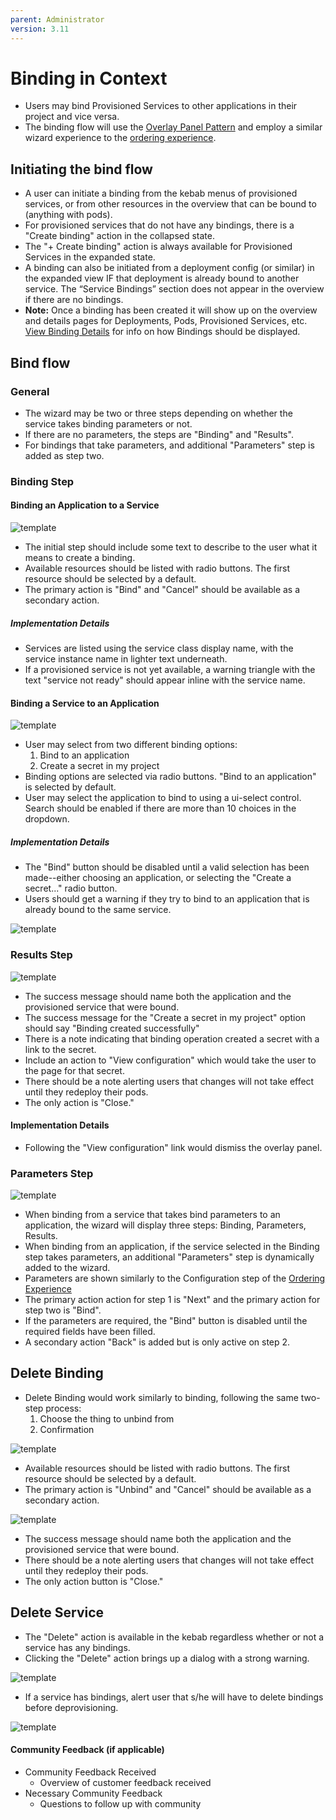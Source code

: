 ```yaml
---
parent: Administrator
version: 3.11
---
```


# Binding in Context

- Users may bind Provisioned Services to other applications in their project and vice versa.
- The binding flow will use the [Overlay Panel Pattern](../patterns/overlay-panel.md) and employ a similar wizard experience to the [ordering experience](../patterns/order-from-catalog.md).




## Initiating the bind flow

- A user can initiate a binding from the kebab menus of provisioned services, or from other resources in the overview that can be bound to (anything with pods).
- For provisioned services that do not have any bindings, there is a "Create binding" action in the collapsed state.
- The "+ Create binding" action is always available for Provisioned Services in the expanded state.
- A binding can also be initiated from a deployment config (or similar) in the expanded view IF that deployment is already bound to another service. The “Service Bindings” section does not appear in the overview if there are no bindings.
- **Note:** Once a binding has been created it will show up on the overview and details pages for Deployments, Pods, Provisioned Services, etc. [View Binding Details](./binding-details.md) for info on how Bindings should be displayed.


## Bind flow

### General
- The wizard may be two or three steps depending on whether the service takes binding parameters or not.
- If there are no parameters, the steps are "Binding" and "Results".
- For bindings that take parameters, and additional "Parameters" step is added as step two.

### Binding Step
#### Binding an Application to a Service
![template](img/bind-to-service-select.png)
- The initial step should include some text to describe to the user what it means to create a binding.
- Available resources should be listed with radio buttons. The first resource should be selected by a default.
- The primary action is "Bind" and "Cancel" should be available as a secondary action.

##### Implementation Details
- Services are listed using the service class display name, with the service instance name in lighter text underneath.
- If a provisioned service is not yet available, a warning triangle with the text "service not ready" should appear inline with the service name.

#### Binding a Service to an Application
![template](img/bind-to-app-select.png)
- User may select from two different binding options:
	1. Bind to an application
	2. Create a secret in my project
- Binding options are selected via radio buttons. "Bind to an application" is selected by default.
- User may select the application to bind to using a ui-select control. Search should be enabled if there are more than 10 choices in the dropdown.

##### Implementation Details
- The "Bind" button should be disabled until a valid selection has been made--either choosing an application, or selecting the "Create a secret..." radio button.
- Users should get a warning if they try to bind to an application that is already bound to the same service.

![template](img/bind_to_service_warning.png)

### Results Step

![template](img/bind-results.png)
- The success message should name both the application and the provisioned service that were bound.
- The success message for the "Create a secret in my project" option should say "Binding created successfully"
- There is a note indicating that binding operation created a secret with a link to the secret.
- Include an action to "View configuration" which would take the user to the page for that secret.
- There should be a note alerting users that changes will not take effect until they redeploy their pods.
- The only action is "Close."

#### Implementation Details
- Following the "View configuration" link would dismiss the overlay panel.

### Parameters Step
![template](img/bind-parameters.png)
- When binding from a service that takes bind parameters to an application, the wizard will display three steps: Binding, Parameters, Results.
- When binding from an application, if the service selected in the Binding step takes parameters, an additional "Parameters" step is dynamically added to the wizard.
- Parameters are shown similarly to the Configuration step of the [Ordering Experience](../patterns/order-from-catalog.md)
- The primary action action for step 1 is "Next" and the primary action for step two is "Bind".
- If the parameters are required, the "Bind" button is disabled until the required fields have been filled.
- A secondary action "Back" is added but is only active on step 2.

## Delete Binding
- Delete Binding would work similarly to binding, following the same two-step process:
	1. Choose the thing to unbind from
	2. Confirmation

![template](img/delete-binding-select.png)
- Available resources should be listed with radio buttons. The first resource should be selected by a default.
- The primary action is "Unbind" and "Cancel" should be available as a secondary action.

![template](img/delete-binding-confirm.png)
- The success message should name both the application and the provisioned service that were bound.
- There should be a note alerting users that changes will not take effect until they redeploy their pods.
- The only action button is "Close."

## Delete Service
- The "Delete" action is available in the kebab regardless whether or not a service has any bindings.
- Clicking the "Delete" action brings up a dialog with a strong warning.

![template](img/delete-warning.png)

- If a service has bindings, alert user that s/he will have to delete bindings before deprovisioning.

![template](img/deprovision_with_bindings.png)



#### Community Feedback (if applicable)
- Community Feedback Received
	- Overview of customer feedback received
- Necessary Community Feedback
	- Questions to follow up with community
